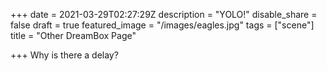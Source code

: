 +++
date = 2021-03-29T02:27:29Z
description = "YOLO!"
disable_share = false
draft = true
featured_image = "/images/eagles.jpg"
tags = ["scene"]
title = "Other DreamBox Page"

+++
Why is there a delay?